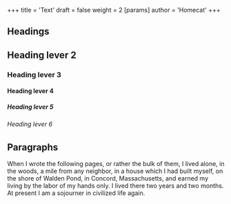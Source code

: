 +++
title = 'Text'
draft = false
weight = 2
[params]
    author = 'Homecat'
+++

## Headings

## Heading lever 2
### Heading lever 3
#### Heading lever 4
##### Heading lever 5
###### Heading lever 6

## Paragraphs

When I wrote the following pages, or rather the bulk of them, I lived alone, in the woods, a mile from any neighbor, in a house which I had built myself, on the shore of Walden Pond, in Concord, Massachusetts, and earned my living by the labor of my hands only. I lived there two years and two months. At present I am a sojourner in civilized life again.